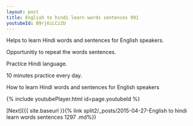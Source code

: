 ```yaml
---
layout: post
title: English to hindi learn words sentences 991 
youtubeId: B9rj6iLCzZU
---
```

 
 
Helps to learn Hindi words and sentences for English speakers.

Opportunitiy to repeat the words sentences. 

Practice Hindi language. 
 
10 minutes practice every day. 
 
How to learn Hindi words and sentences for English speakers 
 
{% include youtubePlayer.html id=page.youtubeId %}
 
 
[Next]({{ site.baseurl }}{% link  split2/_posts/2015-04-27-English to hindi learn words sentences 1297 .md%})
 
